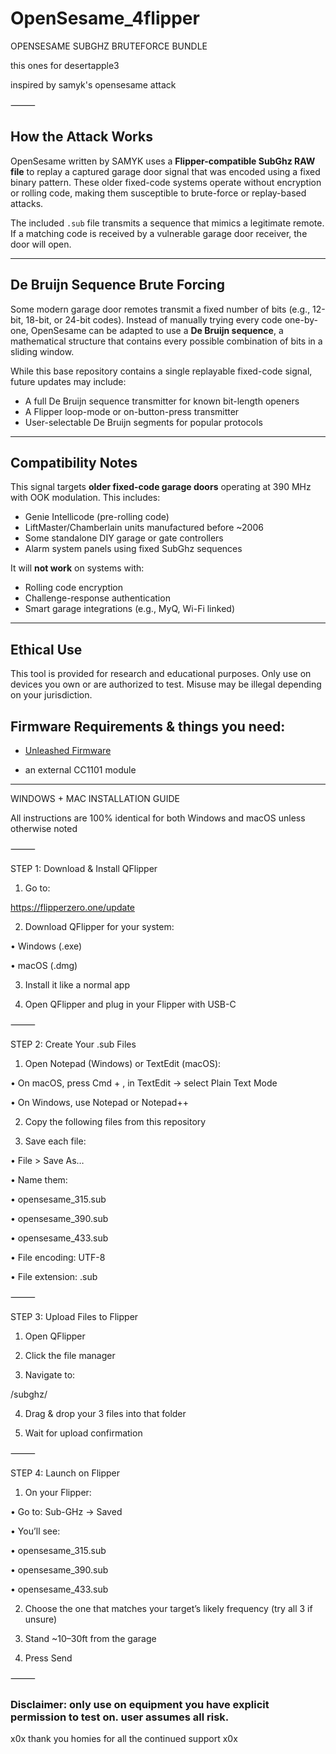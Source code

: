 # OpenSesame_4flipper
OPENSESAME SUBGHZ BRUTEFORCE BUNDLE

this ones for desertapple3

inspired by samyk's opensesame attack

⸻
## How the Attack Works

OpenSesame written by SAMYK uses a **Flipper-compatible SubGhz RAW file** to replay a captured garage door signal that was encoded using a fixed binary pattern. These older fixed-code systems operate without encryption or rolling code, making them susceptible to brute-force or replay-based attacks.

The included `.sub` file transmits a sequence that mimics a legitimate remote. If a matching code is received by a vulnerable garage door receiver, the door will open.

---

## De Bruijn Sequence Brute Forcing

Some modern garage door remotes transmit a fixed number of bits (e.g., 12-bit, 18-bit, or 24-bit codes). Instead of manually trying every code one-by-one, OpenSesame can be adapted to use a **De Bruijn sequence**, a mathematical structure that contains every possible combination of bits in a sliding window.

While this base repository contains a single replayable fixed-code signal, future updates may include:

- A full De Bruijn sequence transmitter for known bit-length openers
- A Flipper loop-mode or on-button-press transmitter
- User-selectable De Bruijn segments for popular protocols

---

## Compatibility Notes

This signal targets **older fixed-code garage doors** operating at 390 MHz with OOK modulation. This includes:

- Genie Intellicode (pre-rolling code)
- LiftMaster/Chamberlain units manufactured before ~2006
- Some standalone DIY garage or gate controllers
- Alarm system panels using fixed SubGhz sequences

It will **not work** on systems with:

- Rolling code encryption
- Challenge-response authentication
- Smart garage integrations (e.g., MyQ, Wi-Fi linked)

---

## Ethical Use

This tool is provided for research and educational purposes. Only use on devices you own or are authorized to test. Misuse may be illegal depending on your jurisdiction.


## Firmware Requirements & things you need: 

 - [Unleashed Firmware](https://github.com/DarkFlippers/unleashed)

-  an external CC1101 module
---------

 WINDOWS + MAC INSTALLATION GUIDE

All instructions are 100% identical for both Windows and macOS unless otherwise noted

⸻

STEP 1: Download & Install QFlipper

 1.	Go to:

 https://flipperzero.one/update

 2.	Download QFlipper for your system:

 •	Windows (.exe)

 •	macOS (.dmg)

 3.	Install it like a normal app

 4.	Open QFlipper and plug in your Flipper with USB-C

⸻

 STEP 2: Create Your .sub Files

1. Open Notepad (Windows) or TextEdit (macOS):

 •	On macOS, press Cmd + , in TextEdit → select Plain Text Mode

 •	On Windows, use Notepad or Notepad++

2. Copy the following files from this repository 

3. Save each file:

 •	File > Save As…

 •	Name them:

 •	opensesame_315.sub

 •	opensesame_390.sub

 •	opensesame_433.sub

 •	File encoding: UTF-8

 •	File extension: .sub 

⸻

 STEP 3: Upload Files to Flipper

 1.	Open QFlipper

 2.	Click the file manager

 3.	Navigate to:

/subghz/

4.	Drag & drop your 3 files into that folder

 5.	Wait for upload confirmation

⸻

STEP 4: Launch on Flipper

 1.	On your Flipper:

 •	Go to: Sub-GHz → Saved

 •	You’ll see:

 •	opensesame_315.sub

 •	opensesame_390.sub

 •	opensesame_433.sub

 2.	Choose the one that matches your target’s likely frequency (try all 3 if unsure)

 3.	Stand ~10–30ft from the garage

 4.	Press Send

⸻

### Disclaimer: only use on equipment you have explicit permission to test on. user assumes all risk.

x0x thank you homies for all the continued support x0x
